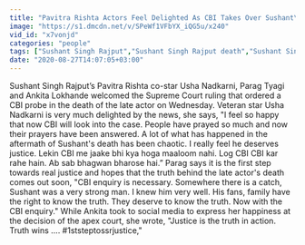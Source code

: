 ```yaml
---
title: "Pavitra Rishta Actors Feel Delighted As CBI Takes Over Sushant\u2019s Case"
image: "https://s1.dmcdn.net/v/SPeWf1VFbYX_iQG5u/x240"
vid_id: "x7vonjd"
categories: "people"
tags: ["Sushant Singh Rajput","Sushant Singh Rajput death","Sushant Singh Rajput cbi enquiry"]
date: "2020-08-27T14:07:05+03:00"
---
```

Sushant Singh Rajput’s Pavitra Rishta co-star Usha Nadkarni, Parag Tyagi and Ankita Lokhande welcomed the Supreme Court ruling that ordered a CBI probe in the death of the late actor on Wednesday. Veteran star Usha Nadkarni is very much delighted by the news, she says, &quot;I feel so happy that now CBI will look into the case. People have prayed so much and now their prayers have been answered. A lot of what has happened in the aftermath of Sushant's death has been chaotic. I really feel he deserves justice. Lekin CBI me jaake bhi kya hoga maaloom nahi. Log CBI CBI kar rahe hain. Ab sab bhagwan bharose hai.” Parag says it is the first step towards real justice and hopes that the truth behind the late actor's death comes out soon, &quot;CBI enquiry is necessary. Somewhere there is a catch, Sushant was a very strong man. I knew him very well. His fans, family have the right to know the truth. They deserve to know the truth. Now with the CBI enquiry.&quot; While Ankita took to social media to express her happiness at the decision of the apex court, she wrote, &quot;Justice is the truth in action. Truth wins .... #1ststeptossrjustice,&quot;

